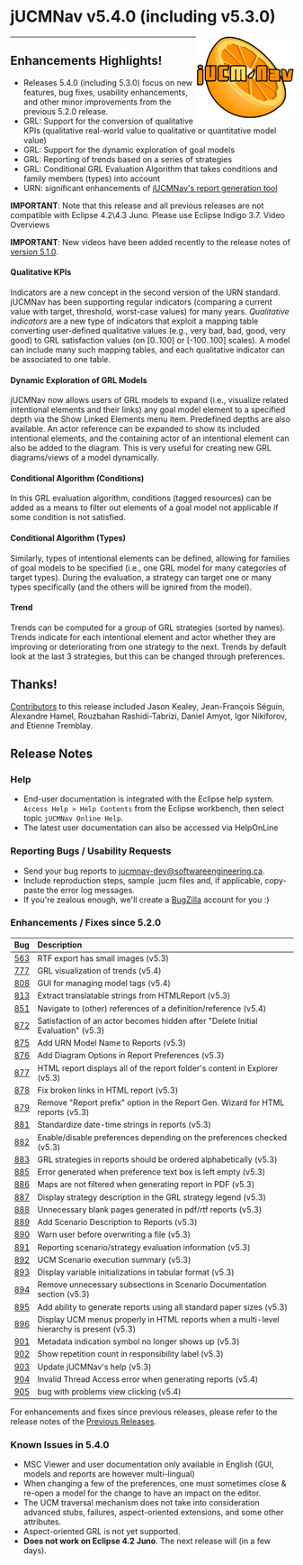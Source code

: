 # jUCMNav v5.4.0 (including v5.3.0)

<img align="right" src="img/LogoFinal.gif">


-----

## Enhancements Highlights\!

  - <span class="twiki-macro N"></span> Releases 5.4.0 (including 5.3.0)
    focus on new features, bug fixes, usability enhancements, and other
    minor improvements from the previous 5.2.0 release.
  - <span class="twiki-macro N"></span> GRL: Support for the conversion
    of qualitative KPIs (qualitative real-world value to qualitative or
    quantitative model value)
  - <span class="twiki-macro N"></span> GRL: Support for the dynamic
    exploration of goal models
  - <span class="twiki-macro N"></span> GRL: Reporting of trends based
    on a series of strategies
  - <span class="twiki-macro N"></span> GRL: Conditional GRL Evaluation
    Algorithm that takes conditions and family members (types) into
    account
  - <span class="twiki-macro N"></span> URN: significant enhancements of
    [jUCMNav's report generation
    tool](JUCMNavTutorials#jUCMNav_s_Report_Generation_Tool)

**IMPORTANT**: Note that this release and all previous releases are not
compatible with Eclipse 4.2\\4.3 Juno. Please use Eclipse Indigo 3.7.
Video Overviews

**IMPORTANT**: New videos have been added recently to the release notes
of [version 5.1.0](JUCMNavRelease510#Video_and_Image_Overviews).

#### Qualitative KPIs

Indicators are a new concept in the second version of the URN standard.
jUCMNav has been supporting regular indicators (comparing a current
value with target, threshold, worst-case values) for many years.
*Qualitative indicators* are a new type of indicators that exploit a
mapping table converting user-defined qualitative values (e.g., very
bad, bad, good, very good) to GRL satisfaction values (on \[0..100\] or
\[-100..100\] scales). A model can include many such mapping tables, and
each qualitative indicator can be associated to one table.

#### Dynamic Exploration of GRL Models

jUCMNav now allows users of GRL models to expand (i.e., visualize
related intentional elements and their links) any goal model element to
a specified depth via the Show Linked Elements menu item. Predefined
depths are also available. An actor reference can be expanded to show
its included intentional elements, and the containing actor of an
intentional element can also be added to the diagram. This is very
useful for creating new GRL diagrams/views of a model dynamically.

#### Conditional Algorithm (Conditions)

In this GRL evaluation algorithm, conditions (tagged resources) can be
added as a means to filter out elements of a goal model not applicable
if some condition is not satisfied.


#### Conditional Algorithm (Types)

Similarly, types of intentional elements can be defined, allowing for
families of goal models to be specified (i.e., one GRL model for many
categories of target types). During the evaluation, a strategy can
target one or many types specifically (and the others will be ignired
from the model).


#### Trend

Trends can be computed for a group of GRL strategies (sorted by names).
Trends indicate for each intentional element and actor whether they are
improving or deteriorating from one strategy to the next. Trends by
default look at the last 3 strategies, but this can be changed through
preferences.


## Thanks\!

[Contributors](http://www.ohloh.net/p/11712/contributors) to this
release included Jason Kealey, Jean-François Séguin, Alexandre Hamel,
Rouzbahan Rashidi-Tabrizi, Daniel Amyot, Igor Nikiforov, and Etienne
Tremblay.

## Release Notes

### Help

  - End-user documentation is integrated with the Eclipse help system.
    `Access Help > Help Contents` from the Eclipse workbench, then
    select topic `jUCMNav Online Help`.
  - The latest user documentation can also be accessed via HelpOnLine

### Reporting Bugs / Usability Requests

  - Send your bug reports to jucmnav-dev@softwareengineering.ca.
  - Include reproduction steps, sample .jucm files and, if applicable,
    copy-paste the error log messages.
  - If you're zealous enough, we'll create a
    [BugZilla](http://jucmnav.softwareengineering.ca/bugzilla/) account
    for you :)

### Enhancements / Fixes since 5.2.0

| Bug                                                                       | Description                                                                               |
| :------------------------------------------------------------------------ | :---------------------------------------------------------------------------------------- |
| [563](http://jucmnav.softwareengineering.ca/bugzilla/show_bug.cgi?id=563) | RTF export has small images (v5.3)                                                        |
| [777](http://jucmnav.softwareengineering.ca/bugzilla/show_bug.cgi?id=777) | GRL visualization of trends (v5.4)                                                        |
| [808](http://jucmnav.softwareengineering.ca/bugzilla/show_bug.cgi?id=808) | GUI for managing model tags (v5.4)                                                        |
| [813](http://jucmnav.softwareengineering.ca/bugzilla/show_bug.cgi?id=813) | Extract translatable strings from HTMLReport (v5.3)                                       |
| [851](http://jucmnav.softwareengineering.ca/bugzilla/show_bug.cgi?id=851) | Navigate to (other) references of a definition/reference (v5.4)                           |
| [872](http://jucmnav.softwareengineering.ca/bugzilla/show_bug.cgi?id=872) | Satisfaction of an actor becomes hidden after "Delete Initial Evaluation" (v5.3)          |
| [875](http://jucmnav.softwareengineering.ca/bugzilla/show_bug.cgi?id=875) | Add URN Model Name to Reports (v5.3)                                                      |
| [876](http://jucmnav.softwareengineering.ca/bugzilla/show_bug.cgi?id=876) | Add Diagram Options in Report Preferences (v5.3)                                          |
| [877](http://jucmnav.softwareengineering.ca/bugzilla/show_bug.cgi?id=877) | HTML report displays all of the report folder's content in Explorer (v5.3)                |
| [878](http://jucmnav.softwareengineering.ca/bugzilla/show_bug.cgi?id=878) | Fix broken links in HTML report (v5.3)                                                    |
| [879](http://jucmnav.softwareengineering.ca/bugzilla/show_bug.cgi?id=879) | Remove "Report prefix" option in the Report Gen. Wizard for HTML reports (v5.3)           |
| [881](http://jucmnav.softwareengineering.ca/bugzilla/show_bug.cgi?id=881) | Standardize date-time strings in reports (v5.3)                                           |
| [882](http://jucmnav.softwareengineering.ca/bugzilla/show_bug.cgi?id=882) | Enable/disable preferences depending on the preferences checked (v5.3)                    |
| [883](http://jucmnav.softwareengineering.ca/bugzilla/show_bug.cgi?id=883) | GRL strategies in reports should be ordered alphabetically (v5.3)                         |
| [885](http://jucmnav.softwareengineering.ca/bugzilla/show_bug.cgi?id=885) | Error generated when preference text box is left empty (v5.3)                             |
| [886](http://jucmnav.softwareengineering.ca/bugzilla/show_bug.cgi?id=886) | Maps are not filtered when generating report in PDF (v5.3)                                |
| [887](http://jucmnav.softwareengineering.ca/bugzilla/show_bug.cgi?id=887) | Display strategy description in the GRL strategy legend (v5.3)                            |
| [888](http://jucmnav.softwareengineering.ca/bugzilla/show_bug.cgi?id=888) | Unnecessary blank pages generated in pdf/rtf reports (v5.3)                               |
| [889](http://jucmnav.softwareengineering.ca/bugzilla/show_bug.cgi?id=889) | Add Scenario Description to Reports (v5.3)                                                |
| [890](http://jucmnav.softwareengineering.ca/bugzilla/show_bug.cgi?id=890) | Warn user before overwriting a file (v5.3)                                                |
| [891](http://jucmnav.softwareengineering.ca/bugzilla/show_bug.cgi?id=891) | Reporting scenario/strategy evaluation information (v5.3)                                 |
| [892](http://jucmnav.softwareengineering.ca/bugzilla/show_bug.cgi?id=892) | UCM Scenario execution summary (v5.3)                                                     |
| [893](http://jucmnav.softwareengineering.ca/bugzilla/show_bug.cgi?id=893) | Display variable initializations in tabular format (v5.3)                                 |
| [894](http://jucmnav.softwareengineering.ca/bugzilla/show_bug.cgi?id=894) | Remove unnecessary subsections in Scenario Documentation section (v5.3)                   |
| [895](http://jucmnav.softwareengineering.ca/bugzilla/show_bug.cgi?id=895) | Add ability to generate reports using all standard paper sizes (v5.3)                     |
| [896](http://jucmnav.softwareengineering.ca/bugzilla/show_bug.cgi?id=896) | Display UCM menus properly in HTML reports when a multi-level hierarchy is present (v5.3) |
| [901](http://jucmnav.softwareengineering.ca/bugzilla/show_bug.cgi?id=901) | Metadata indication symbol no longer shows up (v5.3)                                      |
| [902](http://jucmnav.softwareengineering.ca/bugzilla/show_bug.cgi?id=902) | Show repetition count in responsibility label (v5.3)                                      |
| [903](http://jucmnav.softwareengineering.ca/bugzilla/show_bug.cgi?id=903) | Update jUCMNav's help (v5.3)                                                              |
| [904](http://jucmnav.softwareengineering.ca/bugzilla/show_bug.cgi?id=904) | Invalid Thread Access error when generating reports (v5.4)                                |
| [905](http://jucmnav.softwareengineering.ca/bugzilla/show_bug.cgi?id=905) | bug with problems view clicking (v5.4)                                                    |

For enhancements and fixes since previous releases, please refer to the
release notes of the [Previous Releases](PreviousReleases).

### Known Issues in 5.4.0

  - MSC Viewer and user documentation only available in English (GUI,
    models and reports are however multi-lingual)
  - When changing a few of the preferences, one must sometimes close &
    re-open a model for the change to have an impact on the editor.
  - The UCM traversal mechanism does not take into consideration
    advanced stubs, failures, aspect-oriented extensions, and some other
    attributes.
  - Aspect-oriented GRL is not yet supported.
  - **Does not work on Eclipse 4.2 Juno**. The next release will (in a
    few days).
